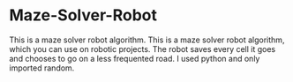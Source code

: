 # Maze-Solver-Robot
This is a maze solver robot algorithm.
This is a maze solver robot algorithm, which you can use on robotic projects. The robot saves every cell it goes and chooses to go on a less frequented road. I used python and only imported random.
